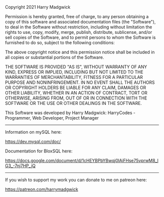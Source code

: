 Copyright 2021 Harry Madgwick

Permission is hereby granted, free of charge, to any person obtaining a copy of this software and associated documentation files (the "Software"), to deal
in the Software without restriction, including without limitation the rights to use, copy, modify, merge, publish, distribute, sublicense, and/or sell copies 
of the Software, and to permit persons to whom the Software is furnished to do so, subject to the following conditions:

The above copyright notice and this permission notice shall be included in all copies or substantial portions of the Software.

THE SOFTWARE IS PROVIDED "AS IS", WITHOUT WARRANTY OF ANY KIND, EXPRESS OR IMPLIED, INCLUDING BUT NOT LIMITED TO THE WARRANTIES OF MERCHANTABILITY, 
FITNESS FOR A PARTICULAR PURPOSE AND NONINFRINGEMENT. IN NO EVENT SHALL THE AUTHORS OR COPYRIGHT HOLDERS BE LIABLE FOR ANY CLAIM, DAMAGES OR OTHER 
LIABILITY, WHETHER IN AN ACTION OF CONTRACT, TORT OR OTHERWISE, ARISING FROM, OUT OF OR IN CONNECTION WITH THE SOFTWARE OR THE USE OR OTHER DEALINGS IN THE SOFTWARE.

This Software was developed by Harry Madgwick:
HarryCodes - Programmer, Web Developer, Project Manager

---------------------------------------------------------

Information on mySQL here:

https://dev.mysql.com/doc/

Documentation for BloxSQL here:

https://docs.google.com/document/d/1cHEYBPbYBwqj0lAiFHse75vprwM8_lG3_-7nj7HP_jQ

---------------------------------------------------------

If you wish to support my work you can donate to me on patreon here:

https://patreon.com/harrymadgwick



